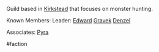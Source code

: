 Guild based in [Kirkstead](Kirkstead) that focuses on monster hunting.

Known Members:
	Leader: [Edward](Edward.md)
	[Gravek](Gravek)
	[Denzel](Denzel.md)
	

Associates:
	[Pyra](Pyra.md)


#faction